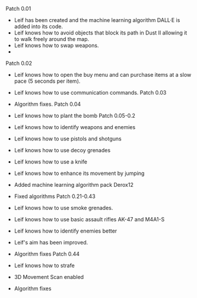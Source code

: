 Patch 0.01
- Leif has been created and the machine learning algorithm DALL·E is added into its code.
- Leif knows how to avoid objects that block its path in Dust II allowing it to walk freely around the map.
- Leif knows how to swap weapons.
- 
Patch 0.02
- Leif knows how to open the buy menu and can purchase items at a slow pace (5 seconds per item).
- Leif knows how to use communication commands.
Patch 0.03

- Algorithm fixes.
Patch 0.04

- Leif knows how to plant the bomb
Patch 0.05-0.2

- Leif knows how to identify weapons and enemies
- Leif knows how to use pistols and shotguns
- Leif knows how to use decoy grenades
- Leif knows how to use a knife
- Leif knows how to enhance its movement by jumping
- Added machine learning algorithm pack Derox12
- Fixed algorithms
Patch 0.21-0.43

- Leif knows how to use smoke grenades.
- Leif knows how to use basic assault rifles AK-47 and M4A1-S
- Leif knows how to identify enemies better
- Leif's aim has been improved.
- Algorithm fixes
Patch 0.44
- Leif knows how to strafe
- 3D Movement Scan enabled
- Algorithm fixes
